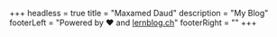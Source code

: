 +++
headless = true
title = "Maxamed Daud"
description = "My Blog"
footerLeft = "Powered by ❤️ and [lernblog.ch](https://www.lernblog.ch)"
footerRight = ""
+++

